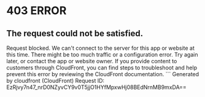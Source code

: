 # 403 ERROR

## The request could not be satisfied.

Request blocked. We can't connect to the server for this app or website at this time. There might be too much traffic or a configuration error. Try again later, or contact the app or website owner. If you provide content to customers through CloudFront, you can find steps to troubleshoot and help prevent this error by reviewing the CloudFront documentation. ```
Generated by cloudfront (CloudFront)
Request ID: EzRjvy7n47_nrD0NZyvCY9v0T5jjO1HYfMpxwHj08BEdNrnMB9mxDA==

```

